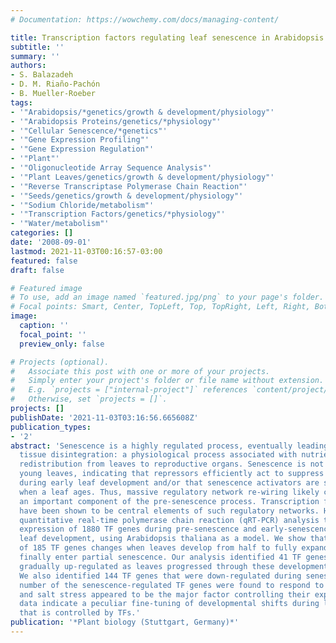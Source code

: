 ```yaml
---
# Documentation: https://wowchemy.com/docs/managing-content/

title: Transcription factors regulating leaf senescence in Arabidopsis thaliana.
subtitle: ''
summary: ''
authors:
- S. Balazadeh
- D. M. Riaño-Pachón
- B. Mueller-Roeber
tags:
- '"Arabidopsis/*genetics/growth & development/physiology"'
- '"Arabidopsis Proteins/genetics/*physiology"'
- '"Cellular Senescence/*genetics"'
- '"Gene Expression Profiling"'
- '"Gene Expression Regulation"'
- '"Plant"'
- '"Oligonucleotide Array Sequence Analysis"'
- '"Plant Leaves/genetics/growth & development/physiology"'
- '"Reverse Transcriptase Polymerase Chain Reaction"'
- '"Seeds/genetics/growth & development/physiology"'
- '"Sodium Chloride/metabolism"'
- '"Transcription Factors/genetics/*physiology"'
- '"Water/metabolism"'
categories: []
date: '2008-09-01'
lastmod: 2021-11-03T00:16:57-03:00
featured: false
draft: false

# Featured image
# To use, add an image named `featured.jpg/png` to your page's folder.
# Focal points: Smart, Center, TopLeft, Top, TopRight, Left, Right, BottomLeft, Bottom, BottomRight.
image:
  caption: ''
  focal_point: ''
  preview_only: false

# Projects (optional).
#   Associate this post with one or more of your projects.
#   Simply enter your project's folder or file name without extension.
#   E.g. `projects = ["internal-project"]` references `content/project/deep-learning/index.md`.
#   Otherwise, set `projects = []`.
projects: []
publishDate: '2021-11-03T03:16:56.665608Z'
publication_types:
- '2'
abstract: 'Senescence is a highly regulated process, eventually leading to cell and
  tissue disintegration: a physiological process associated with nutrient (e.g. nitrogen)
  redistribution from leaves to reproductive organs. Senescence is not observed in
  young leaves, indicating that repressors efficiently act to suppress cell degradation
  during early leaf development and/or that senescence activators are switched on
  when a leaf ages. Thus, massive regulatory network re-wiring likely constitutes
  an important component of the pre-senescence process. Transcription factors (TFs)
  have been shown to be central elements of such regulatory networks. Here, we used
  quantitative real-time polymerase chain reaction (qRT-PCR) analysis to study the
  expression of 1880 TF genes during pre-senescence and early-senescence stages of
  leaf development, using Arabidopsis thaliana as a model. We show that the expression
  of 185 TF genes changes when leaves develop from half to fully expanded leaves and
  finally enter partial senescence. Our analysis identified 41 TF genes that were
  gradually up-regulated as leaves progressed through these developmental stages.
  We also identified 144 TF genes that were down-regulated during senescence. A considerable
  number of the senescence-regulated TF genes were found to respond to abiotic stress,
  and salt stress appeared to be the major factor controlling their expression. Our
  data indicate a peculiar fine-tuning of developmental shifts during late-leaf development
  that is controlled by TFs.'
publication: '*Plant biology (Stuttgart, Germany)*'
---
```

